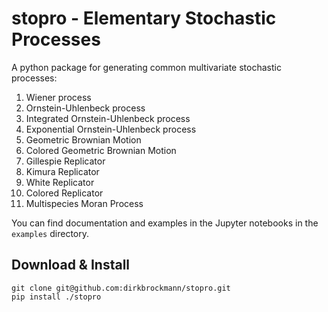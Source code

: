 # stopro - Elementary Stochastic Processes

A python package for generating common multivariate stochastic processes:

1. Wiener process
2. Ornstein-Uhlenbeck process
3. Integrated Ornstein-Uhlenbeck process
4. Exponential Ornstein-Uhlenbeck process
5. Geometric Brownian Motion
6. Colored Geometric Brownian Motion
7. Gillespie Replicator
8. Kimura Replicator
9. White Replicator
10. Colored Replicator
11. Multispecies Moran Process


You can find documentation and examples in the Jupyter notebooks in the ``examples`` directory.

## Download & Install

    git clone git@github.com:dirkbrockmann/stopro.git
    pip install ./stopro
